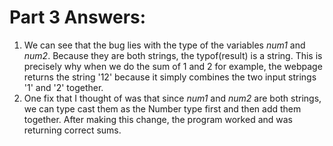 # Part 3 Answers:
1. We can see that the bug lies with the type of the variables *num1* and *num2*. Because they are both strings, the typof(result) is a string. This is precisely why when we do the sum of 1 and 2 for example, the webpage returns the string '12' because it simply combines the two input strings '1' and '2' together.
2. One fix that I thought of was that since *num1* and *num2* are both strings, we can type cast them as the Number type first and then add them together. After making this change, the program worked and was returning correct sums.